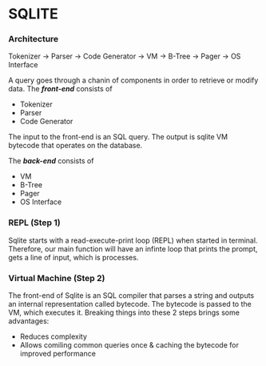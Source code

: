 # SQLITE

### Architecture

Tokenizer -> Parser -> Code Generator -> VM -> B-Tree -> Pager -> OS Interface

A query goes through a chanin of components in order to retrieve or modify data. The ***front-end*** consists of
- Tokenizer
- Parser
- Code Generator

The input to the front-end is an SQL query. The output is sqlite VM bytecode that operates on the database.

The ***back-end*** consists of
- VM
- B-Tree
- Pager
- OS Interface


### REPL (Step 1)

Sqlite starts with a read-execute-print loop (REPL) when started in terminal. Therefore, our main function will have an infinte loop that prints the prompt, gets a line of input, which is processes.


### Virtual Machine (Step 2)

The front-end of Sqlite is an SQL compiler that parses a string and outputs an internal representation called bytecode. The bytecode is passed to the VM, which executes it. Breaking things into these 2 steps brings some advantages:
- Reduces complexity
- Allows comiling common queries once & caching the bytecode for improved performance
